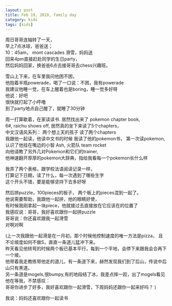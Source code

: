 ```yaml
---
layout: post
title: Feb 19, 2019, family day 
category: kids
tags: [kids]
---
```


周日哥哥连轴转了一天，      
早上7点冰球，爸爸送；        
10：45am， mont cascades 滑雪，妈妈送         
回来4pm直接赶赴同学的生日party，        
然后妈妈回家，换爸爸6点去接哥哥去chess兴趣班。           

雪山上下来，在车里我问他困不困，          
他抱着半瓶powerade，喝了一口说：不困，我有powerade          
我建议他睡一觉，在车上醒着也是boring，睡一觉多好呀         
他说：好吧        
很快就打起了小呼噜        
到了party地点自己醒了，就睡了30分钟        

周一打算歇着，在家读读书.
居然找出来了 pokemon chapter book,   
6#, raichu shows off, 居然真的坐下来读了5个chapters，  
中文汉语风系列： 两个想上天的孩子 读了两个chapters    
我跟他一起读，他读中文书的时候  我读了他的pokemon书，
第一次读pokemon,认识了他挂在嘴边的小智 Ash, 火箭队 team rocket       
向他请教了另外几对Pokemon和它们的trainer,   
他神速翻开厚厚的pokemon大辞典，指给我看每一个pokemon长什么样  

我弄了两个表格，跟学校法语阅读记录一样，  
打算记下日期，读了什么，每一次遇到了哪些生字  
这个开头不错，要是能够坚持下去多好呀   

然后拼puzzle，100pieces的板子， 两个板上的pieces混到一起了。  
他说需要帮助，我跟他一起拼，他的眼睛好使，  
有时候我刚拿起一块piece，他就接过去直接放在它应该在的位置了  
我感叹说：哥哥，我好喜欢跟你一起拼puzzle  
哥哥说：你还喜欢跟我一起滑雪  
对啊对啊  

(上一次我跟他一起滑是在一月初，那个时候他控制速度的唯一方法是pizza，
且不论坡度如何不做S，直直一条道儿猛冲下来。  
昨天看见他转弯的时候两个板已基本平行，每到一个平地，会停下来跟我会合再下一个坡。    
他带着我走教练带他走的道儿，有一条道下来，赫然发现我们到了后山，传说中后山只有黑道。    
另一条道是mogels,很bumpy,有的地段结了冰，我差点摔一跤，出了mogels看见他在等我，不禁感叹：    
哥哥你进步了好多，我好喜欢跟你一起滑雪，下周妈妈还跟你一起来好吗？ ) 

我说：妈妈还喜欢跟你一起读书 

